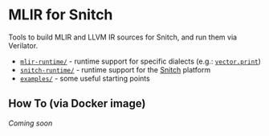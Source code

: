 # MLIR for Snitch

Tools to build MLIR and LLVM IR sources for Snitch, and run them via Verilator.

* [`mlir-runtime/`](mlir-runtime/) - runtime support for specific dialects (e.g.: [`vector.print`](https://mlir.llvm.org/docs/Dialects/Vector/#vectorprint-vectorprintop))
* [`snitch-runtime/`](snitch-runtime/) - runtime support for the [Snitch](https://github.com/pulp-platform/snitch) platform
* [`examples/`](examples) - some useful starting points

## How To (via Docker image)

*Coming soon*